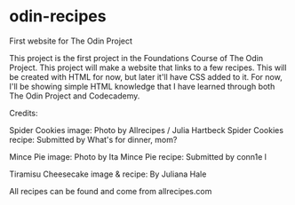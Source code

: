 # odin-recipes
First website for The Odin Project

This project is the first project in the Foundations Course of The Odin Project.
This project will make a website that links to a few recipes.
This will be created with HTML for now, but later it'll have CSS added to it.
For now, I'll be showing simple HTML knowledge that I have learned through both The Odin Project and Codecademy.



Credits:

  Spider Cookies image: Photo by Allrecipes / Julia Hartbeck
  Spider Cookies recipe: Submitted by What's for dinner, mom?

  Mince Pie image: Photo by Ita
  Mince Pie recipe: Submitted by conn1e l

  Tiramisu Cheesecake image & recipe: By Juliana Hale

  All recipes can be found and come from allrecipes.com
